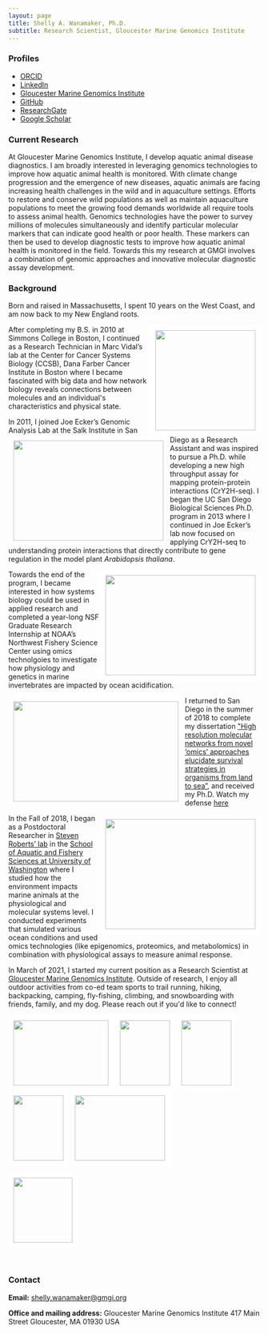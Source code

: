 ```yaml
---
layout: page
title: Shelly A. Wanamaker, Ph.D.
subtitle: Research Scientist, Gloucester Marine Genomics Institute
---
```


### Profiles
- [ORCID](https://orcid.org/0000-0001-6904-4149)
- [LinkedIn](https://www.linkedin.com/in/shelly-wanamaker-ph-d-670b6121)
- [Gloucester Marine Genomics Institute](https://gmgi.org/about/team/research-team/shelly-trigg-phd/)
- [GitHub](https://github.com/shellywanamaker)
- [ResearchGate](https://www.researchgate.net/profile/Shelly-Trigg-2)
- [Google Scholar](https://scholar.google.com/citations?user=j2jUUqMAAAAJ&hl=en)



### Current Research

At Gloucester Marine Genomics Institute, I develop  aquatic animal disease diagnostics. I am broadly interested in leveraging genomics technologies to improve how aquatic animal health is monitored. With climate change progression and the emergence of new diseases, aquatic animals are facing increasing health challenges in the wild and in aquaculture settings. Efforts to restore and conserve wild populations as well as maintain aquaculture populations to meet the growing food demands worldwide all require tools to assess animal health. Genomics technologies have the power to survey millions of molecules simultaneously and identify particular molecular markers that can indicate good health or poor health. These markers can then be used to develop diagnostic tests to improve how aquatic animal health is monitored in the field. Towards this my research at GMGI involves a combination of genomic approaches and innovative molecular diagnostic assay development.

### Background

Born and raised in Massachusetts, I spent 10 years on the West Coast, and am now back to my New England roots.

<img src="https://raw.githubusercontent.com/shellywanamaker/shellywanamaker.github.io/master/img/VirHostome.jpg" width="200" height="200" ALIGN = "right" border="10" style="border-color: white"/>

After completing my B.S. in 2010 at Simmons College in Boston, I continued as a Research Technician in Marc Vidal’s lab at the Center for Cancer Systems Biology (CCSB), Dana Farber Cancer Institute in Boston where I became fascinated with big data and how network biology reveals connections between molecules and an individual's characteristics and physical state.

<img src="https://raw.githubusercontent.com/shellywanamaker/shellywanamaker.github.io/master/img/Shelly-GrowRoom-web.jpg" width="300" height="200" ALIGN = "left" border="10" style="border-color: white"/>

In 2011, I joined Joe Ecker’s Genomic Analysis Lab at the Salk Institute in San Diego as a Research Assistant and was inspired to pursue a Ph.D. while developing a new high throughput assay for mapping protein-protein interactions (CrY2H-seq). I began the UC San Diego Biological Sciences Ph.D. program in 2013 where I continued in Joe Ecker’s lab now focused on applying CrY2H-seq to understanding protein interactions that directly contribute to gene regulation in the model plant _Arabidopsis thaliana_.

<img src="https://raw.githubusercontent.com/shellywanamaker/shellywanamaker.github.io/master/img/holdingCrab.jpg" width="300" height="200" ALIGN = "right" border="10" style="border-color: white"/>

Towards the end of the program, I became interested in how systems biology could be used in applied research and completed a year-long NSF Graduate Research Internship at NOAA’s Northwest Fishery Science Center using omics technolgoies to investigate how physiology and genetics in marine invertebrates are impacted by ocean acidification.

<img src="https://raw.githubusercontent.com/shellywanamaker/shellywanamaker.github.io/master/img/Dissertation.png" width="330" height="200" ALIGN = "left" border="10" style="border-color: white"/>

I returned to San Diego in the summer of 2018 to complete my dissertation ["High resolution molecular networks from novel ‘omics’ approaches elucidate survival strategies in organisms from land to sea”](https://escholarship.org/uc/item/0491n31k), and received my Ph.D. Watch my defense [here](https://youtu.be/ml6e7DBV67U)

<img src="https://raw.githubusercontent.com/shellywanamaker/shellywanamaker.github.io/master/img/IMG_9861.JPG" width="300" height="220" ALIGN = "right" border="10" style="border-color: white"/>

In the Fall of 2018, I began as a Postdoctoral Researcher in [Steven Roberts’ lab](https://faculty.washington.edu/sr320/) in the [School of Aquatic and Fishery Sciences at University of Washington](https://fish.uw.edu/) where I studied how the environment impacts marine animals at the physiological and molecular systems level. I conducted experiments that simulated various ocean conditions and used omics technologies (like epigenomics, proteomics, and metabolomics) in combination with physiological assays to measure animal response.


In March of 2021, I started my current position as a Research Scientist at [Gloucester Marine Genomics Institute](https://gmgi.org/). Outside of research, I enjoy all outdoor activities from co-ed team sports to trail running, hiking, backpacking, camping, fly-fishing, climbing, and snowboarding with friends, family, and my dog. Please reach out if you'd like to connect!

<img src="https://raw.githubusercontent.com/shellywanamaker/shellywanamaker.github.io/master/img/FishingWinds.jpg" width="190" height="130" ALIGN = "left" border="10" style="border-color: white"/>

<img src="https://raw.githubusercontent.com/shellywanamaker/shellywanamaker.github.io/master/img/climb.png" width="100" height="130" ALIGN = "middle" border="10" style="border-color: white"/>

<img src="https://raw.githubusercontent.com/shellywanamaker/shellywanamaker.github.io/master/img/worf_hike.png" width="100" height="130" ALIGN = "left" border="10" style="border-color: white"/>

<img src="https://raw.githubusercontent.com/shellywanamaker/shellywanamaker.github.io/master/img/Surf.jpg" width="180" height="130" ALIGN = "middle" border="10" style="border-color: white"/>

<img src="https://raw.githubusercontent.com/shellywanamaker/shellywanamaker.github.io/master/img/worf_camp.png" width="100" height="130" ALIGN = "left" border="10" style="border-color: white"/>

<img src="https://raw.githubusercontent.com/shellywanamaker/shellywanamaker.github.io/master/img/snowboard.png" width="118" height="130" ALIGN = "middle" border="10" style="border-color: white"/> <br>

<br>


### Contact
 **Email:** [shelly.wanamaker@gmgi.org](mailto:shelly.wanamaker@gmgi.org)  

 **Office and mailing address:**
Gloucester Marine Genomics Institute
417 Main Street
Gloucester, MA 01930 USA
